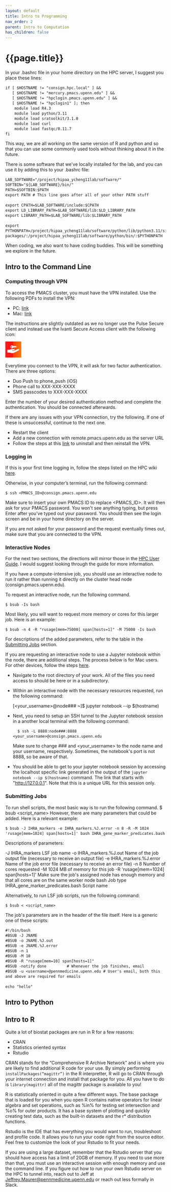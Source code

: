 ```yaml
---
layout: default
title: Intro to Programming
nav_order: 2
parent: Intro to Computation
has_children: false
---
```


# {{page.title}}

In your .bashrc file in your home directory on the HPC server, I suggest you place these lines: 

```
if [ $HOSTNAME != "consign.hpc.local" ] &&
   [ $HOSTNAME != "mercury.pmacs.upenn.edu" ] &&
   [ $HOSTNAME != "hpclogin.pmacs.upenn.edu" ] &&
   [ $HOSTNAME != "hpclogin1" ]; then
    module load R4.3
    module load python/3.11
    module load sratoolkit/3.1.0
    module load curl
    module load fastqc/0.11.7
fi 
```

This way, we are all working on the same version of R and python and so that you can use some commonly used tools without thinking about it in the future.

There is some software that we've locally installed for the lab, and you can use it by adding this to your .bashrc file:

```
LAB_SOFTWARE="/project/hipaa_ycheng11lab/software/"
SOFTBIN="${LAB_SOFTWARE}/bin/"
PATH=$SOFTBIN:$PATH
export PATH # This line goes after all of your other PATH stuff

export CPATH=$LAB_SOFTWARE/include:$CPATH
export LD_LIBRARY_PATH=$LAB_SOFTWARE/lib:$LD_LIBRARY_PATH
export LIBRARY_PATH=$LAB_SOFTWARE/lib:$LIBRARY_PATH

export PYTHONPATH=/project/hipaa_ycheng11lab/software/python/lib/python3.11/site-packages/:/project/hipaa_ycheng11lab/software/python/bin/:$PYTHONPATH
```

When coding, we also want to have coding buddies. This will be something we explore in the future.

## Intro to the Command Line

### Computing through VPN

To access the PMACS cluster, you must have the VPN installed. Use the following PDFs to install the VPN:

* PC: [link](https://www.med.upenn.edu/pmacs/assets/user-content/documents/pmacs-vpn-windows-automated-install-and-configuration-(preferred).pdf)
* Mac: [link](https://www.med.upenn.edu/pmacs/assets/user-content/documents/pmacs-vpn-mac-os-automated-install-and-configuration-(preferred).pdf)

The instructions are slightly outdated as we no longer use the Pulse Secure client and instead use the Ivanti Secure Access client with the following icon:

<img src="/assets/images/IvantiSecureAccessIcon.webp" alt="drawing" width="50"/>

Everytime you connect to the VPN, it will ask for two factor authentication. There are three options:

* Duo Push to phone_push (iOS)
* Phone call to XXX-XXX-XXXX
* SMS passcodes to XXX-XXX-XXXX

Enter the number of your desired authentication method and complete the authentication. You should be connected afterwards. 

If there are any issues with your VPN connection, try the following. If one of these is unsuccessful, continue to the next one.

* Restart the client
* Add a new connection with remote.pmacs.upenn.edu as the server URL
* Follow the steps at this [link](https://forums.ivanti.com/s/article/Deep-Clean-Procedure-for-Windows-and-MAC?language=en_US) to uninstall and then reinstall the VPN.


### Logging in

If this is your first time logging in, follow the steps listed on the HPC wiki [here](https://hpcwiki.pmacs.upenn.edu/index.php/HPC:Login#First_Login).

Otherwise, in your computer’s terminal, run the following command:

    $ ssh <PMACS_ID>@consign.pmacs.upenn.edu

Make sure to insert your own PMACS ID to replace <PMACS_ID>. 
It will then ask for your PMACS password. You won't see anything typing, but press Enter after you've typed out your password. You should then see the login screen and be in your home directory on the server.

If you are not asked for your password and the request eventually times out, make sure that you  are connected to the VPN. 

### Interactive Nodes

For the next two sections, the directions will mirror those in the [HPC User Guide](https://hpcwiki.pmacs.upenn.edu/wiki/index.php/HPC:User_Guide). I would suggest looking through the guide for more information. 

If you have a compute-intensive job, you should use an interactive node to run it rather than running it directly on the cluster head node (consign.pmacs.upenn.edu).

To request an interactive node, run the following command.

    $ bsub -Is bash

Most likely, you will want to request more memory or cores for this larger job. Here is an example:

    $ bsub -n 4 -R "rusage[mem=75000] span[hosts=1]" -M 75000 -Is bash

For descriptions of the added parameters, refer to the table in the [Submitting Jobs](https://yuyanchenglab.github.io/docs/Intro%20to%20Computation/Programming.html#Submitting%20Jobs) section.

If you are requesting an interactive node to use a Jupyter notebook within the node, there are additional steps. The process below is for Mac users. For other devices, follow the steps [here](https://hpcwiki.pmacs.upenn.edu/wiki/index.php/HPC:Jupyter).

* Navigate to the root directory of your work. All of the files you need access to should be here or in a subdirectory.
* Within an interactive node with the necessary resources requested, run the following command:

    [<your_username>@node### ~]$ jupyter notebook --ip $(hostname)

* Next, you need to setup an SSH tunnel to the Jupyter notebook session in a another local terminal with the following command:

        $ ssh -L 8888:node###:8888 <your_username>@consign.pmacs.upenn.edu

    Make sure to change ### and <your_username> to the node name and your username, respectively. Sometimes, the notebook's port is not 8888, so be aware of that.
* You should be able to get to your jupyter notebook session by accessing the localhost specific link generated in the output of the `jupyter notebook --ip $(hostname)` command. The link that starts with "http://127.0.0.1". Note that this is a unique URL for this session only.


### Submitting Jobs

To run shell scripts, the most basic way is to run the following command.
 $ bsub <script_name> 
However, there are many parameters that could be added. Here is a relevant example:

    $ bsub -J IHRA_markers -e IHRA_markers.%J.error -n 8 -R -M 1024 'rusage[mem=1024] span[hosts=1]' bash IHRA_gene_marker_predicates.bash
 
Descriptions of parameters:

-J IHRA_markers
LSF job name
-o IHRA_markers.%J.out
Name of the job output file (necessary to receive an output file)
-e IHRA_markers.%J.error
Name of the job error file (necessary to receive an error file)
-n 8
Number of cores requested
-M 1024
MB of memory for this job
-R 'rusage[mem=1024] span[hosts=1]'
Make sure the job's assigned node has enough memory and that all cores are on the same worker node
bash
Job type
IHRA_gene_marker_predicates.bash
Script name

Alternatively, to run LSF job scripts, run the following command:

    $ bsub < <script_name>

The job's parameters are in the header of the file itself. Here is a generic one of these scripts:

    #!/bin/bash
    #BSUB -J JNAME           
    #BSUB -o JNAME.%J.out     
    #BSUB -e JNAME.%J.error   
    #BSUB -n 1                 
    #BSUB -M 10              
    #BSUB -R "rusage[mem=10] span[hosts=1]"
    #BSUB -notify done         # Whenever the job finishes, email
    #BSUB -u <username>@pennmedicine.upenn.edu # User's email, both this and above are required for emails

    echo "hello"

## Intro to Python

## Intro to R

Quite a lot of biostat packages are run in R for a few reasons: 

* CRAN
* Statistics oriented syntax
* Rstudio

CRAN stands for the “Comprehensive R Archive Network” and is where you are likely to find additional R code for your use. By simply performing `installPackages(“magittr”)` in the R interpretter, R will go to CRAN through your internet connection and install that package for you. All you have to do is `library(magittr)` all of the magittr package is available to you! 

R is statistically oriented in quite a few different ways. The base package that is loaded for you when you open R contains native operators for linear algebra and set operations, such as %in% for testing set intersection and %o% for outer products. It has a base system of plotting and quickly creating test data, such as the built-in datasets and the r* distribution functions. 

Rstudio is the IDE that has everything you would want to run, troubleshoot and profile code. It allows you to run your code right from the source editor. Feel free to customize the look of your Rstudio to fit your needs. 

If you are using a large dataset, remember that the Rstudio server that you should have access has a limit of 20GB of memory. If you need to use more than that, you must use an interactive session with enough memory and use the command line. If you figure out how to run your own Rstudio server on the HPC to tunnel into, reach out to Jeff at Jeffrey.Maurer@pennmedicine.upenn.edu or reach out less formally in Slack. 